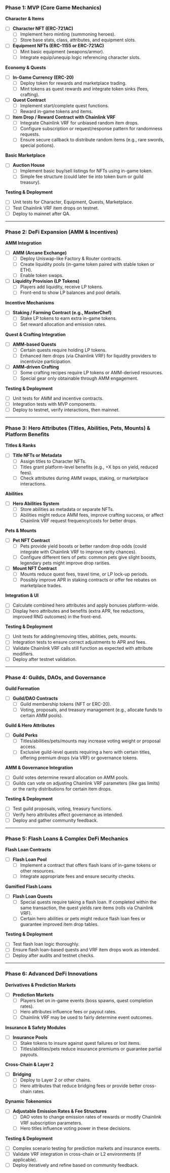 ### Phase 1: MVP (Core Game Mechanics)

**Character & Items**  
- [ ] **Character NFT (ERC-721AC)**  
  - [ ] Implement hero minting (summoning heroes).  
  - [ ] Store base stats, class, attributes, and equipment slots.

- [ ] **Equipment NFTs (ERC-1155 or ERC-721AC)**  
  - [ ] Mint basic equipment (weapons/armor).  
  - [ ] Integrate equip/unequip logic referencing character slots.

**Economy & Quests**  
- [ ] **In-Game Currency (ERC-20)**  
  - [ ] Deploy token for rewards and marketplace trading.  
  - [ ] Mint tokens as quest rewards and integrate token sinks (fees, crafting).

- [ ] **Quest Contract**  
  - [ ] Implement start/complete quest functions.  
  - [ ] Reward in-game tokens and items.

- [ ] **Item Drop / Reward Contract with Chainlink VRF**  
  - [ ] Integrate Chainlink VRF for unbiased random item drops.  
  - [ ] Configure subscription or request/response pattern for randomness requests.  
  - [ ] Ensure secure callback to distribute random items (e.g., rare swords, special potions).

**Basic Marketplace**  
- [ ] **Auction House**  
  - [ ] Implement basic buy/sell listings for NFTs using in-game token.  
  - [ ] Simple fee structure (could later tie into token burn or guild treasury).

**Testing & Deployment**  
- [ ] Unit tests for Character, Equipment, Quests, Marketplace.  
- [ ] Test Chainlink VRF item drops on testnet.  
- [ ] Deploy to mainnet after QA.

---

### Phase 2: DeFi Expansion (AMM & Incentives)

**AMM Integration**  
- [ ] **AMM (Arcane Exchange)**  
  - [ ] Deploy Uniswap-like Factory & Router contracts.  
  - [ ] Create liquidity pools (in-game token paired with stable token or ETH).  
  - [ ] Enable token swaps.

- [ ] **Liquidity Provision (LP Tokens)**  
  - [ ] Players add liquidity, receive LP tokens.  
  - [ ] Front-end to show LP balances and pool details.

**Incentive Mechanisms**  
- [ ] **Staking / Farming Contract (e.g., MasterChef)**  
  - [ ] Stake LP tokens to earn extra in-game tokens.  
  - [ ] Set reward allocation and emission rates.

**Quest & Crafting Integration**  
- [ ] **AMM-based Quests**  
  - [ ] Certain quests require holding LP tokens.  
  - [ ] Enhanced item drops (via Chainlink VRF) for liquidity providers to incentivize participation.

- [ ] **AMM-driven Crafting**  
  - [ ] Some crafting recipes require LP tokens or AMM-derived resources.  
  - [ ] Special gear only obtainable through AMM engagement.

**Testing & Deployment**  
- [ ] Unit tests for AMM and incentive contracts.  
- [ ] Integration tests with MVP components.  
- [ ] Deploy to testnet, verify interactions, then mainnet.

---

### Phase 3: Hero Attributes (Titles, Abilities, Pets, Mounts) & Platform Benefits

**Titles & Ranks**  
- [ ] **Title NFTs or Metadata**  
  - [ ] Assign titles to Character NFTs.  
  - [ ] Titles grant platform-level benefits (e.g., +X bps on yield, reduced fees).  
  - [ ] Check attributes during AMM swaps, staking, or marketplace interactions.

**Abilities**  
- [ ] **Hero Abilities System**  
  - [ ] Store abilities as metadata or separate NFTs.  
  - [ ] Abilities might reduce AMM fees, improve crafting success, or affect Chainlink VRF request frequency/costs for better drops.

**Pets & Mounts**  
- [ ] **Pet NFT Contract**  
  - [ ] Pets provide yield boosts or better random drop odds (could integrate with Chainlink VRF to improve rarity chances).  
  - [ ] Configure different tiers of pets: common pets give slight boosts, legendary pets might improve drop rarities.

- [ ] **Mount NFT Contract**  
  - [ ] Mounts reduce quest fees, travel time, or LP lock-up periods.  
  - [ ] Possibly improve APR in staking contracts or offer fee rebates on marketplace trades.

**Integration & UI**  
- [ ] Calculate combined hero attributes and apply bonuses platform-wide.  
- [ ] Display hero attributes and benefits (extra APR, fee reductions, improved RNG outcomes) in the front-end.

**Testing & Deployment**  
- [ ] Unit tests for adding/removing titles, abilities, pets, mounts.  
- [ ] Integration tests to ensure correct adjustments to APR and fees.  
- [ ] Validate Chainlink VRF calls still function as expected with attribute modifiers.  
- [ ] Deploy after testnet validation.

---

### Phase 4: Guilds, DAOs, and Governance

**Guild Formation**  
- [ ] **Guild/DAO Contracts**  
  - [ ] Guild membership tokens (NFT or ERC-20).  
  - [ ] Voting, proposals, and treasury management (e.g., allocate funds to certain AMM pools).

**Guild & Hero Attributes**  
- [ ] **Guild Perks**  
  - [ ] Titles/abilities/pets/mounts may increase voting weight or proposal access.  
  - [ ] Exclusive guild-level quests requiring a hero with certain titles, offering premium drops (via VRF) or governance tokens.

**AMM & Governance Integration**  
- [ ] Guild votes determine reward allocation on AMM pools.  
- [ ] Guilds can vote on adjusting Chainlink VRF parameters (like gas limits) or the rarity distributions for certain item drops.

**Testing & Deployment**  
- [ ] Test guild proposals, voting, treasury functions.  
- [ ] Verify hero attributes affect governance as intended.  
- [ ] Deploy and gather community feedback.

---

### Phase 5: Flash Loans & Complex DeFi Mechanics

**Flash Loan Contracts**  
- [ ] **Flash Loan Pool**  
  - [ ] Implement a contract that offers flash loans of in-game tokens or other resources.  
  - [ ] Integrate appropriate fees and ensure security checks.

**Gamified Flash Loans**  
- [ ] **Flash Loan Quests**  
  - [ ] Special quests require taking a flash loan. If completed within the same transaction, the quest yields rare items (rolls via Chainlink VRF).  
  - [ ] Certain hero abilities or pets might reduce flash loan fees or guarantee improved item drop tables.

**Testing & Deployment**  
- [ ] Test flash loan logic thoroughly.  
- [ ] Ensure flash loan-based quests and VRF item drops work as intended.  
- [ ] Deploy after audits and testnet checks.

---

### Phase 6: Advanced DeFi Innovations

**Derivatives & Prediction Markets**  
- [ ] **Prediction Markets**  
  - [ ] Players bet on in-game events (boss spawns, quest completion rates).  
  - [ ] Hero attributes influence fees or payout rates.  
  - [ ] Chainlink VRF may be used to fairly determine event outcomes.

**Insurance & Safety Modules**  
- [ ] **Insurance Pools**  
  - [ ] Stake tokens to insure against quest failures or lost items.  
  - [ ] Titles/abilities/pets reduce insurance premiums or guarantee partial payouts.

**Cross-Chain & Layer 2**  
- [ ] **Bridging**  
  - [ ] Deploy to Layer 2 or other chains.  
  - [ ] Hero attributes that reduce bridging fees or provide better cross-chain rates.

**Dynamic Tokenomics**  
- [ ] **Adjustable Emission Rates & Fee Structures**  
  - [ ] DAO votes to change emission rates of rewards or modify Chainlink VRF subscription parameters.  
  - [ ] Hero titles influence voting power in these decisions.

**Testing & Deployment**  
- [ ] Complex scenario testing for prediction markets and insurance events.  
- [ ] Validate VRF integration in cross-chain or L2 environments (if applicable).  
- [ ] Deploy iteratively and refine based on community feedback.
